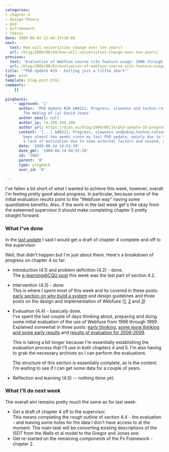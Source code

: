 ```yaml
---
categories:
- chapter-4
- design-theory
- phd
- psframework
- thesis
date: 2009-08-02 13:44:37+10:00
next:
  text: How will universities change over ten years?
  url: /blog/2009/08/04/how-will-universities-change-over-ten-years/
previous:
  text: 'Evaluation of Webfuse course site feature usage: 2006 through 2009'
  url: /blog/2009/08/02/evaluation-of-webfuse-course-site-feature-usage-2006-through-2009/
title: '"PhD Update #19 - Falling just a little short"'
type: post
template: blog-post.html
comments:
    []
    
pingbacks:
    - approved: '1'
      author: 'PhD Update #20 &#8211; Progress, slowness and techno-rationality &laquo;
        The Weblog of (a) David Jones'
      author_email: null
      author_ip: 74.200.244.108
      author_url: https://djon.es/blog/2009/08/14/phd-update-20-progress-slowness-and-techno-rationality/
      content: '[...] &#8211; Progress, slowness and&nbsp;techno-rationality  It&#8217;s
        been almost two weeks since my last PhD update, mainly due to two factors. First,
        a lack of motivation due to some external factors and second, a [...]'
      date: '2009-08-14 14:52:39'
      date_gmt: '2009-08-14 04:52:39'
      id: '2682'
      parent: '0'
      type: pingback
      user_id: '0'
    
---
```

I've fallen a bit short of what I wanted to achieve this week, however, overall I'm feeling pretty good about progress. In particular, because some of the initial evaluation results point to the "Webfuse way" having some quantitative benefits. Also, if the work in the last week get's the okay from the esteemed supervisor it should make completing chapter 5 pretty straight forward.

### What I've done

In the [last update](/blog/2009/07/26/phd-update-18-moving-along/) I said I would get a draft of chapter 4 complete and off to the supervisor.

Well, that didn't happen but I'm just about there. Here's a breakdown of progress on chapter 4 so far:

- Introduction (4.1) and problem definition (4.2) - done.  
    The [e-learning@CQU post](/blog/2009/07/27/use-of-e-learning-cqu-up-to-1996-or-so/) this week was the last part of section 4.2.
- Intervention (4.3) - done  
    This is where I spent most of this week and its covered in these posts: [early section on why build a system](/blog/2009/07/27/the-intervention-webfuse-design-1996-1999/) and design guidelines and three posts on the design and implementation of Webfuse ([1](/blog/2009/07/29/the-design-and-implementation-of-webfuse-part-1/), [2](/blog/2009/07/29/the-design-and-implementation-of-webfuse-part-2/) and [3](/blog/2009/07/29/the-design-and-implementation-of-webfuse-part-3/))
- Evaluation (4.4) - basically done.  
    I've spent the last couple of days thinking about, preparing and doing some initial evaluation of the use of Webfuse from 1996 through 1999. Explained somewhat in three posts: [early thinking](/blog/2009/07/31/thinking-about-evaluating-webfuse-1996-through-1999-evaluation-of-an-lms/), [some more thinking and some early results](/blog/2009/07/31/some-early-results-from-webfuse-evaluation/) and [results of evaluation for 2006-2009](/blog/2009/08/02/evaluation-of-webfuse-course-site-feature-usage-2006-through-2009/).
    
    This is taking a bit longer because I'm essentially establishing the evaluation process that I'll use in both chapters 4 and 5. I'm also having to grab the necessary archives so I can perform the evaluations.
    
    The structure of this section is essentially complete, as is the content. I'm waiting to see if I can get some data for a couple of years.
    
- Reflection and learning (4.5) -- nothing done yet.

### What I'll do next week

The overall aim remains pretty much the same as for last week:

- Get a draft of chapter 4 off to the supervisor.  
    This means completing the rough outline of section 4.4 - the evaluation - and leaving some holes for the data I don't have access to at the moment. The main task will be converting existing descriptions of the ISDT from the Walls et al model to the Gregor and Jones one.
- Get re-started on the remaining components of the Ps Framework - chapter 2.